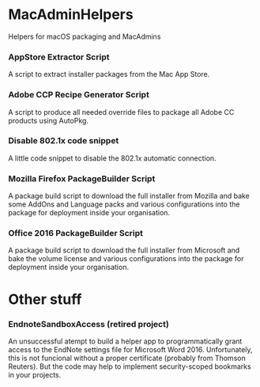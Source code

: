 # MacAdminHelpers
Helpers for macOS packaging and MacAdmins

### AppStore Extractor Script
A script to extract installer packages from the Mac App Store.

### Adobe CCP Recipe Generator Script
A script to produce all needed override files to package all Adobe CC products using AutoPkg.

### Disable 802.1x code snippet
A little code snippet to disable the 802.1x automatic connection.

### Mozilla Firefox PackageBuilder Script
A package build script to download the full installer from Mozilla and bake some AddOns and Language packs and various configurations into the package for deployment inside your organisation.

### Office 2016 PackageBuilder Script
A package build script to download the full installer from Microsoft and bake the volume license and various configurations into the package for deployment inside your organisation.


# Other stuff

### EndnoteSandboxAccess (retired project)
An unsuccessful atempt to build a helper app to programmatically grant access to the EndNote settings file for Microsoft Word 2016. Unfortunately, this is not funcional without a proper certificate (probably from Thomson Reuters). But the code may help to implement security-scoped bookmarks in your projects.
